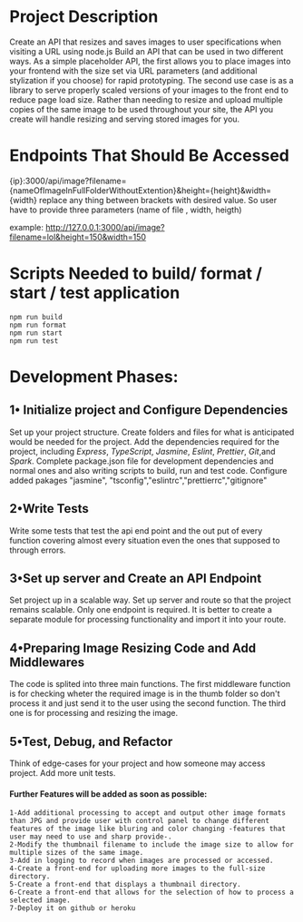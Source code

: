 # Project Description
Create an API that resizes and saves images to user specifications when visiting a URL using node.js
Build an API that can be used in two different ways. 
As a simple placeholder API, the first allows you to place images into your frontend with the size set via URL parameters (and additional stylization if you choose) 
for rapid prototyping. 
The second use case is as a library to serve properly scaled versions of your images to the front end to reduce page load size. 
Rather than needing to resize and upload multiple copies of the same image to be used throughout your site, the API you create will handle resizing 
and serving stored images for you.

# Endpoints That Should Be Accessed
{ip}:3000/api/image?filename={nameOfImageInFullFolderWithoutExtention}&height={height}&width={width}
replace any thing between brackets with desired value.
So user have to provide three parameters (name of file , width, heigth)

example:
http://127.0.0.1:3000/api/image?filename=lol&height=150&width=150


# Scripts Needed to build/ format / start / test application
	npm run build
	npm run format
	npm run start
	npm run test
	
# Development Phases:
## 1• Initialize project and Configure Dependencies ##
Set up your project structure. Create folders and files for what is anticipated would be needed for the project.
Add the dependencies required for the project, including *Express*, *TypeScript*, *Jasmine*, *Eslint*, *Prettier*, *Git*,and *Spark*.
Complete package.json file for development dependencies and normal ones and also writing scripts to build, run and test code.
Configure added pakages "jasmine", "tsconfig","eslintrc","prettierrc","gitignore"

## 2•Write Tests ##
Write some tests that test the api end point and the out put of every function covering almost every situation even the ones that supposed to through errors.

## 3•Set up server and Create an API Endpoint ##
Set project up in a scalable way. 
Set up server and route so that the project remains scalable. Only one endpoint is required. It is better to create a separate module for processing functionality and import it into your route.

## 4•Preparing Image Resizing Code and Add Middlewares ##
The code is splited into three main functions. The first middleware function is for checking wheter the required image is in the thumb folder so don't process it and just send it to the user using the second function. The third one is for processing and resizing the image.


## 5•Test, Debug, and Refactor ##
Think of edge-cases for your project and how someone may access project.
Add more unit tests.



#### Further Features will be added as soon as possible:
	1-Add additional processing to accept and output other image formats than JPG and provide user with control panel to change different features of the image like bluring and color changing -features that user may need to use and sharp provide-.
	2-Modify the thumbnail filename to include the image size to allow for multiple sizes of the same image.
	3-Add in logging to record when images are processed or accessed.
	4-Create a front-end for uploading more images to the full-size directory.
	5-Create a front-end that displays a thumbnail directory.
	6-Create a front-end that allows for the selection of how to process a selected image.
	7-Deploy it on github or heroku
